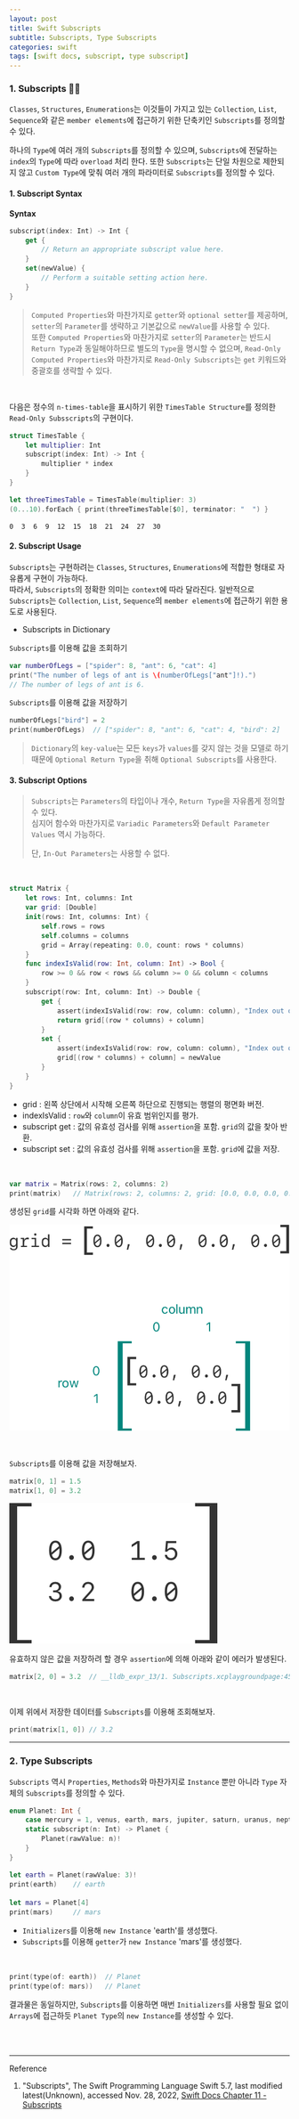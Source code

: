 ```yaml
---
layout: post
title: Swift Subscripts
subtitle: Subscripts, Type Subscripts
categories: swift
tags: [swift docs, subscript, type subscript]
---
```


### 1. Subscripts 👩‍💻

`Classes`, `Structures`, `Enumerations`는 이것들이 가지고 있는 `Collection`, `List`, `Sequence`와 같은 
`member elements`에 접근하기 위한 단축키인 `Subscripts`를 정의할 수 있다.

하나의 `Type`에 여러 개의 `Subscripts`를 정의할 수 있으며, `Subscripts`에 전달하는 `index`의 `Type`에 따라 
`overload` 처리 한다. 또한 `Subscripts`는 단일 차원으로 제한되지 않고 `Custom Type`에 맞춰 여러 개의 파라미터로 
`Subscripts`를 정의할 수 있다.

#### 1. Subscript Syntax

__Syntax__

```swift
subscript(index: Int) -> Int {
    get {
        // Return an appropriate subscript value here.
    }
    set(newValue) {
        // Perform a suitable setting action here.
    }
}
```

> `Computed Properties`와 마찬가지로 `getter`와 `optional setter`를 제공하며, `setter`의 `Parameter`를 
> 생략하고 기본값으로 `newValue`를 사용할 수 있다.   
> 또한 `Computed Properties`와 마찬가지로 `setter`의 `Parameter`는 반드시 `Return Type`과 동일해야하므로 
> 별도의 `Type`을 명시할 수 없으며, `Read-Only Computed Properties`와 마찬가지로 `Read-Only Subscripts`는 
> `get` 키워드와 중괄호를 생략할 수 있다.

<br>

다음은 정수의 `n-times-table`을 표시하기 위한 `TimesTable Structure`를 정의한 `Read-Only Subsscripts`의 
구현이다.

```swift
struct TimesTable {
    let multiplier: Int
    subscript(index: Int) -> Int {
        multiplier * index
    }
}
```

```swift
let threeTimesTable = TimesTable(multiplier: 3)
(0...10).forEach { print(threeTimesTable[$0], terminator: "  ") }
```

```console
0  3  6  9  12  15  18  21  24  27  30  
```

#### 2. Subscript Usage

`Subscripts`는 구현하려는 `Classes`, `Structures`, `Enumerations`에 적합한 형태로 자유롭게 구현이 가능하다.   
따라서, `Subscripts`의 정확한 의미는 `context`에 따라 달라진다. 일반적으로 `Subscripts`는 `Collection`, `List`, 
`Sequence`의 `member elements`에 접근하기 위한 용도로 사용된다.

- Subscripts in Dictionary

`Subscripts`를 이용해 값을 조회하기

```swift
var numberOfLegs = ["spider": 8, "ant": 6, "cat": 4]
print("The number of legs of ant is \(numberOfLegs["ant"]!).")
// The number of legs of ant is 6.
```

`Subscripts`를 이용해 값을 저장하기

```swift
numberOfLegs["bird"] = 2
print(numberOfLegs)  // ["spider": 8, "ant": 6, "cat": 4, "bird": 2]
```

> `Dictionary`의 `key-value`는 모든 `keys`가 `values`를 갖지 않는 것을 모델로 하기 때문에 
> `Optional Return Type`을 취해 `Optional Subscripts`를 사용한다.

#### 3. Subscript Options

> `Subscripts`는 `Parameters`의 타입이나 개수, `Return Type`을 자유롭게 정의할 수 있다.  
> 심지어 함수와 마찬가지로 `Variadic Parameters`와 `Default Parameter Values` 역시 가능하다.
> 
> 단, `In-Out Parameters`는 사용할 수 없다.

<br>

```swift
struct Matrix {
    let rows: Int, columns: Int
    var grid: [Double]
    init(rows: Int, columns: Int) {
        self.rows = rows
        self.columns = columns
        grid = Array(repeating: 0.0, count: rows * columns)
    }
    func indexIsValid(row: Int, column: Int) -> Bool {
        row >= 0 && row < rows && column >= 0 && column < columns
    }
    subscript(row: Int, column: Int) -> Double {
        get {
            assert(indexIsValid(row: row, column: column), "Index out of range")
            return grid[(row * columns) + column]
        }
        set {
            assert(indexIsValid(row: row, column: column), "Index out of range")
            grid[(row * columns) + column] = newValue
        }
    }
}
```

- grid : 왼쪽 상단에서 시작해 오른쪽 하단으로 진행되는 행렬의 평면화 버전.
- indexIsValid : `row`와 `column`이 유효 범위인지를 평가.
- subscript get : 값의 유효성 검사를 위해 `assertion`을 포함. `grid`의 값을 찾아 반환.
- subscript set : 값의 유효성 검사를 위해 `assertion`을 포함. `grid`에 값을 저장.

<br>

```swift
var matrix = Matrix(rows: 2, columns: 2)
print(matrix)   // Matrix(rows: 2, columns: 2, grid: [0.0, 0.0, 0.0, 0.0])
```

생성된 `grid`를 시각화 하면 아래와 같다.

![SubscriptMatrix01](/assets/images/posts/2022-11-28-subscripts/subscriptMatrix01_2x.png)

<br>

`Subscripts`를 이용해 값을 저장해보자.

```swift
matrix[0, 1] = 1.5
matrix[1, 0] = 3.2
```

![SubscriptMatrix02](/assets/images/posts/2022-11-28-subscripts/subscriptMatrix02_2x.png)


유효하지 않은 값을 저장하려 할 경우 `assertion`에 의해 아래와 같이 에러가 발생된다.

```swift
matrix[2, 0] = 3.2  // __lldb_expr_13/1. Subscripts.xcplaygroundpage:45: Assertion failed: Index out of range
```

<br>

이제 위에서 저장한 데이터를 `Subscripts`를 이용해 조회해보자.

```swift
print(matrix[1, 0]) // 3.2
```

---

### 2. Type Subscripts

`Subscripts` 역시 `Properties`, `Methods`와 마찬가지로 `Instance` 뿐만 아니라 `Type` 자체의 
`Subscripts`를 정의할 수 있다.

```swift
enum Planet: Int {
    case mercury = 1, venus, earth, mars, jupiter, saturn, uranus, neptune
    static subscript(n: Int) -> Planet {
        Planet(rawValue: n)!
    }
}
```

```swift
let earth = Planet(rawValue: 3)!
print(earth)    // earth

let mars = Planet[4]
print(mars)     // mars
```

- `Initializers`를 이용해 `new Instance` 'earth'를 생성했다.  
- `Subscripts`를 이용해 `getter`가 `new Instance` 'mars'를 생성했다.

<br>

```swift
print(type(of: earth))  // Planet
print(type(of: mars))   // Planet
```

결과물은 동일하지만, `Subscripts`를 이용하면 매번 `Initializers`를 사용할 필요 없이 `Arrays`에 접근하듯 
`Planet Type`의 `new Instance`를 생성할 수 있다.

<br><br>

---
Reference

1. "Subscripts", The Swift Programming Language Swift 5.7, last modified latest(Unknown), accessed Nov. 28, 2022, [Swift Docs Chapter 11 - Subscripts](https://docs.swift.org/swift-book/LanguageGuide/Subscripts.html)